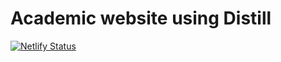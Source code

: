 # Academic website using Distill

[![Netlify Status](https://api.netlify.com/api/v1/badges/a12f24ec-c62d-4f2c-8ce7-22f7a7b5246d/deploy-status)](https://app.netlify.com/sites/davidsimons/deploys)
